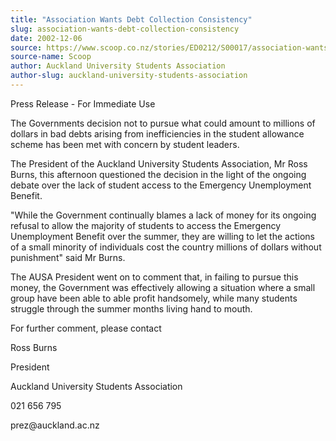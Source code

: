 ```yaml
---
title: "Association Wants Debt Collection Consistency"
slug: association-wants-debt-collection-consistency
date: 2002-12-06
source: https://www.scoop.co.nz/stories/ED0212/S00017/association-wants-debt-collection-consistency.htm
source-name: Scoop
author: Auckland University Students Association
author-slug: auckland-university-students-association
---
```


<p>Press Release - For Immediate Use</p>



<p>The Governments
decision not to pursue what could amount to millions of
dollars in bad debts arising from inefficiencies in the
student allowance scheme has been met with concern by
student leaders.<p>

<p>The President of the Auckland University
Students Association, Mr Ross Burns, this afternoon
questioned the decision in the light of the ongoing debate
over the lack of student access to the Emergency
Unemployment Benefit.<p>

<p>"While the Government continually
blames a lack of money for its ongoing refusal to allow the
majority of students to access the Emergency Unemployment
Benefit over the summer, they are willing to let the actions
of a small minority of individuals cost the country millions
of dollars without punishment" said Mr Burns.<p>

<p>The AUSA
President went on to comment that, in failing to pursue this
money, the Government was effectively allowing a situation
where a small group have been able to able profit
handsomely, while many students struggle through the summer
months living hand to mouth.</p>



<p>For further comment,
please contact<p>

<p>Ross Burns</p>

<p>President</p>

<p>Auckland
University Students Association</p>

<p>021 656
795</p>

<p>prez@auckland.ac.nz</p>






<!--


